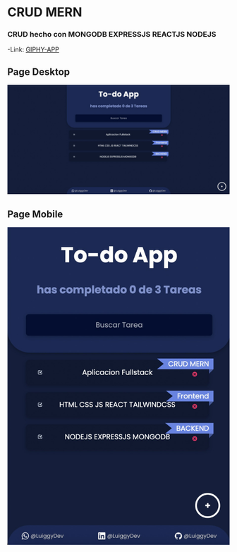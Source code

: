 # CRUD MERN
### CRUD hecho con MONGODB EXPRESSJS REACTJS NODEJS

-Link:
[GIPHY-APP](https://giphyappdev.netlify.app/)
## Page Desktop
![](src/assets/vista-pc.jpeg)

## Page Mobile
![](src/assets/vista-mobile.jpeg)

